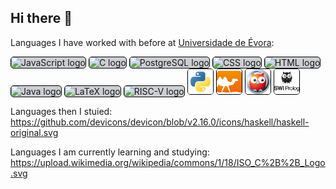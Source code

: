 ## Hi there 👋

Languages I have worked with before at [Universidade de Évora](https://www.uevora.pt):
  
<div>
  <img src="https://cdn.jsdelivr.net/gh/devicons/devicon/icons/javascript/javascript-original.svg" height="40" alt="JavaScript logo" style="border-radius: 5px; background-color: #ccced1; border: 1px solid black;" />
  <img src="https://cdn.jsdelivr.net/gh/devicons/devicon@latest/icons/c/c-original.svg" height="40" alt="C logo" style="border-radius: 5px; background-color: #ccced1; border: 1px solid black;"/>
  <img src="https://cdn.jsdelivr.net/gh/devicons/devicon@latest/icons/postgresql/postgresql-original-wordmark.svg" height="40" alt="PostgreSQL logo" style="border-radius: 5px; background-color: #ccced1; border: 1px solid black;"/>
  <img src="https://cdn.jsdelivr.net/gh/devicons/devicon@latest/icons/css3/css3-original.svg" height="40" alt="CSS logo" style="border-radius: 5px; background-color: #ccced1; border: 1px solid black;"/>
  <img src="https://cdn.jsdelivr.net/gh/devicons/devicon@latest/icons/html5/html5-original-wordmark.svg" height="40" alt="HTML logo" style="border-radius: 5px; background-color: #ccced1; border: 1px solid black;"/>
  <img src="https://cdn.jsdelivr.net/gh/devicons/devicon@latest/icons/java/java-original-wordmark.svg" height="40" alt="Java logo" style="border-radius: 5px; background-color: #ccced1; border: 1px solid black;"/>
  <img src="https://cdn.jsdelivr.net/gh/devicons/devicon@latest/icons/latex/latex-original.svg" height="40" alt="LaTeX logo" style="border-radius: 5px; background-color: #ccced1; border: 1px solid black;" />
  <img src="https://riscv.org/wp-content/uploads/2024/08/riscv-color.svg" height="40" alt="RISC-V logo" style="border-radius: 5px; background-color: #ccced1; border: 1px solid black;"/>
  <img src="https://github.com/devicons/devicon/blob/v2.16.0/icons/python/python-original.svg" height="40" alt="Python logo" style="border-radius: 5px; background-color: #ccced1; border: 1px solid black;"/>
  <img src="https://github.com/devicons/devicon/blob/v2.16.0/icons/ocaml/ocaml-original.svg" height="40" alt="OCaml logo" style="border-radius: 5px; background-color: #ccced1; border: 1px solid black;" />
  <img src="https://github.com/devicons/devicon/blob/v2.16.0/icons/prolog/prolog-original.svg" height="40" alt="Prolog logo" style="border-radius: 5px; background-color: #ccced1; border: 1px solid black;"/>
  <img src="https://github.com/devicons/devicon/blob/v2.16.0/icons/prolog/prolog-plain-wordmark.svg" height="40" alt="SWI-Prolog logo" style="border-radius: 5px; background-color: #ccced1; border: 1px solid black;"/>
</div>

Languages then I stuied:
https://github.com/devicons/devicon/blob/v2.16.0/icons/haskell/haskell-original.svg



Languages I am currently learning and studying:
https://upload.wikimedia.org/wikipedia/commons/1/18/ISO_C%2B%2B_Logo.svg

<!--
 <span style="display: inline-block; background-color: #f7df1e; border-radius: 5px; padding: 5px;"
<div align="left">
  <img src="https://cdn.jsdelivr.net/gh/devicons/devicon/icons/javascript/javascript-original.svg" height="40" alt="javascript logo"/>
  <img width="12" />
  <img src="https://cdn.jsdelivr.net/gh/devicons/devicon@latest/icons/c/c-original.svg" height="40" alt="C logo" />  
  <img width="12" />
  <img src="https://cdn.jsdelivr.net/gh/devicons/devicon@latest/icons/postgresql/postgresql-original-wordmark.svg" height="40" alt="Postgre SQL logo" />
  <img width="12" />
  <img src="https://cdn.jsdelivr.net/gh/devicons/devicon@latest/icons/css3/css3-original.svg" height = "40" alt="CSS logo"/>
  <img width="12" /> 
  <img src="https://cdn.jsdelivr.net/gh/devicons/devicon@latest/icons/html5/html5-original-wordmark.svg" height="40" alt="HTML logo"/>
  <img width="12" />  
  <img src="https://cdn.jsdelivr.net/gh/devicons/devicon@latest/icons/java/java-original-wordmark.svg" height="40" alt="JAVA logo"/>
  <img width="12" />   
  <img src="https://cdn.jsdelivr.net/gh/devicons/devicon@latest/icons/latex/latex-original.svg" height="40" alt="LATEX logo" style="border-radius: 5px; background-color: #f7df1e"/>
  <img width="12" />
  <img src="https://riscv.org/wp-content/uploads/2024/08/riscv-color.svg" height="40" alt="RISC-V logo"/>
  <img width="12" />
  <img src="https://github.com/devicons/devicon/blob/v2.16.0/icons/python/python-original.svg" height="40" alt="Python logo"/>
  <img width="12" />
  <img src="https://github.com/devicons/devicon/blob/v2.16.0/icons/ocaml/ocaml-original.svg" height="40" alt="OCaml logo" style="border-radius: 5px; background-color: #f7df1e"/>
  <img width="12" />
  <img src="https://github.com/devicons/devicon/blob/v2.16.0/icons/prolog/prolog-original.svg" height="40" alt="Prolog logo"/>
  <img width="12" />
  <img src="https://github.com/devicons/devicon/blob/v2.16.0/icons/prolog/prolog-plain-wordmark.svg" height="40" alt="SWI-prolog logo"/>
  <img width="12" />
</div>
--->




<!--
**AfonsoVent/AfonsoVent** is a ✨ _special_ ✨ repository because its `README.md` (this file) appears on your GitHub profile.

Here are some ideas to get you started:

- 🔭 I’m currently working on ...
- 🌱 I’m currently learning ...
- 👯 I’m looking to collaborate on ...
- 🤔 I’m looking for help with ...
- 💬 Ask me about ...
- 📫 How to reach me: ...
- 😄 Pronouns: ...
- ⚡ Fun fact: ...
-->
